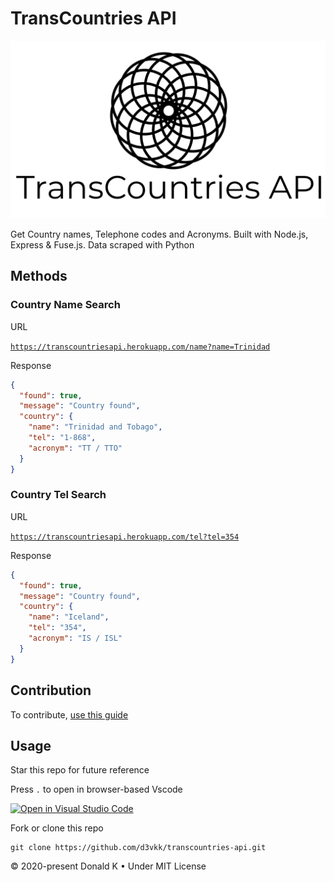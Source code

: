# TransCountries API

![TransCountries API Logo](https://github.com/d3vkk/transcountries-api/blob/master/trans-countries-logo.png)

Get Country names, Telephone codes and Acronyms. Built with Node.js, Express & Fuse.js. Data scraped with Python

## Methods

### Country Name Search 

URL

[`https://transcountriesapi.herokuapp.com/name?name=Trinidad`](https://transcountriesapi.herokuapp.com/name?name=Trinidad)

Response

```json
{
  "found": true,
  "message": "Country found",
  "country": {
    "name": "Trinidad and Tobago",
    "tel": "1-868",
    "acronym": "TT / TTO"
  }
}
```
### Country Tel Search

URL

[`https://transcountriesapi.herokuapp.com/tel?tel=354`](https://transcountriesapi.herokuapp.com/tel?tel=354)

Response

```json
{
  "found": true,
  "message": "Country found",
  "country": {
    "name": "Iceland",
    "tel": "354",
    "acronym": "IS / ISL"
  }
}
```

## Contribution

To contribute, [use this guide](https://github.com/d3vkk/open-source/blob/master/CONTRIBUTING.md)

## Usage

Star this repo for future reference

Press `.` to open in browser-based Vscode

[![Open in Visual Studio Code](https://open.vscode.dev/badges/open-in-vscode.svg)](https://open.vscode.dev/d3vkk/transcountries-api)

Fork or clone this repo
```
git clone https://github.com/d3vkk/transcountries-api.git
```

© 2020-present Donald K • Under MIT License

